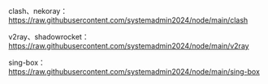 clash、nekoray：
https://raw.githubusercontent.com/systemadmin2024/node/main/clash

v2ray、shadowrocket：
https://raw.githubusercontent.com/systemadmin2024/node/main/v2ray

sing-box：
https://raw.githubusercontent.com/systemadmin2024/node/main/sing-box
